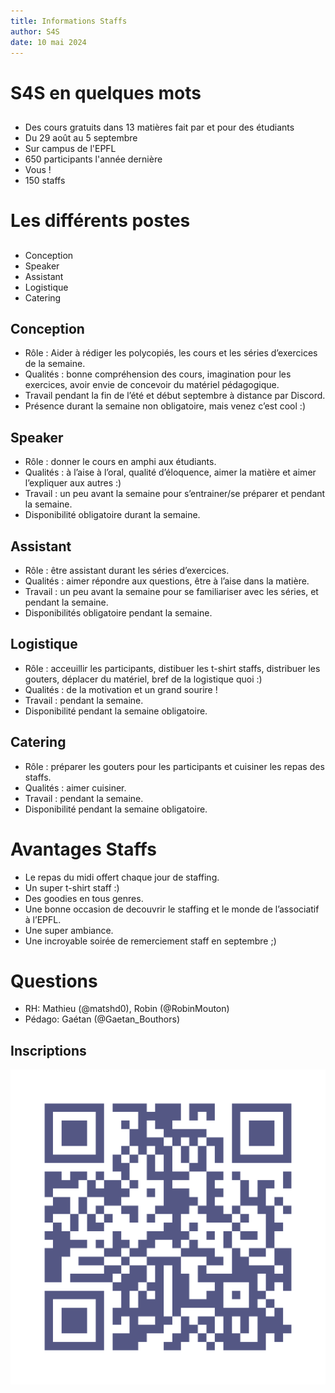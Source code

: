 ```yaml
---
title: Informations Staffs
author: S4S
date: 10 mai 2024
---
```


# S4S en quelques mots

##

- Des cours gratuits dans 13 matières fait par et pour des étudiants
- Du 29 août au 5 septembre
- Sur campus de l'EPFL
- 650 participants l'année dernière
- Vous !
- 150 staffs

# Les différents postes

##

- Conception
- Speaker
- Assistant
- Logistique
- Catering

## Conception

- Rôle : Aider à rédiger les polycopiés, les cours et les séries d’exercices de la semaine.
- Qualités : bonne compréhension des cours, imagination pour les exercices, avoir envie de concevoir du matériel pédagogique.
- Travail pendant la fin de l’été et début septembre à distance par Discord.
- Présence durant la semaine non obligatoire, mais venez c’est cool :)

## Speaker

- Rôle : donner le cours en amphi aux étudiants.
- Qualités : à l’aise à l’oral, qualité d’éloquence, aimer la matière et aimer l’expliquer aux autres :)
- Travail : un peu avant la semaine pour s’entrainer/se préparer et pendant la semaine.
- Disponibilité obligatoire durant la semaine.

## Assistant

- Rôle : être assistant durant les séries d’exercices.
- Qualités : aimer répondre aux questions, être à l’aise dans la matière.
- Travail : un peu avant la semaine pour se familiariser avec les séries, et pendant la semaine.
- Disponibilités obligatoire pendant la semaine.

## Logistique

- Rôle : acceuillir les participants, distibuer les t-shirt staffs, distribuer les gouters, déplacer du matériel, bref de la logistique quoi :)
- Qualités : de la motivation et un grand sourire !
- Travail : pendant la semaine.
- Disponibilité pendant la semaine obligatoire.

## Catering

- Rôle : préparer les gouters pour les participants et cuisiner les repas des staffs.
- Qualités : aimer cuisiner.
- Travail : pendant la semaine.
- Disponibilité pendant la semaine obligatoire.

# Avantages Staffs

- Le repas du midi offert chaque jour de staffing.
- Un super t-shirt staff :)
- Des goodies en tous genres.
- Une bonne occasion de decouvrir le staffing et le monde de l’associatif à l’EPFL.
- Une super ambiance.
- Une incroyable soirée de remerciement staff en septembre ;)

# Questions

- RH: Mathieu (@matshd0), Robin (@RobinMouton)
- Pédago: Gaétan (@Gaetan_Bouthors)

## Inscriptions

![staff_form](staff_form.png)
